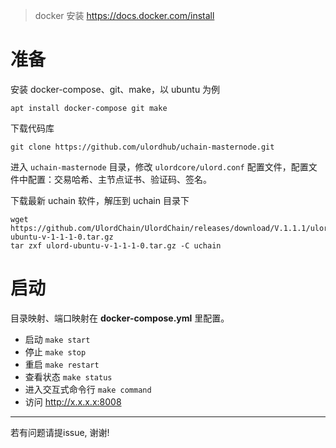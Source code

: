 > docker 安装
> https://docs.docker.com/install

# 准备

安装 docker-compose、git、make，以 ubuntu 为例
```
apt install docker-compose git make
```

下载代码库
```
git clone https://github.com/ulordhub/uchain-masternode.git
```

进入 `uchain-masternode` 目录，修改 `ulordcore/ulord.conf` 配置文件，配置文件中配置：交易哈希、主节点证书、验证码、签名。

下载最新 uchain 软件，解压到 uchain 目录下
```
wget https://github.com/UlordChain/UlordChain/releases/download/V.1.1.1/ulord-ubuntu-v-1-1-1-0.tar.gz
tar zxf ulord-ubuntu-v-1-1-1-0.tar.gz -C uchain
```

# 启动

目录映射、端口映射在 **docker-compose.yml** 里配置。

* 启动 `make start`
* 停止  `make stop`
* 重启 `make restart`
* 查看状态 `make status`
* 进入交互式命令行 `make command`
* 访问  http://x.x.x.x:8008



---

若有问题请提issue, 谢谢!

